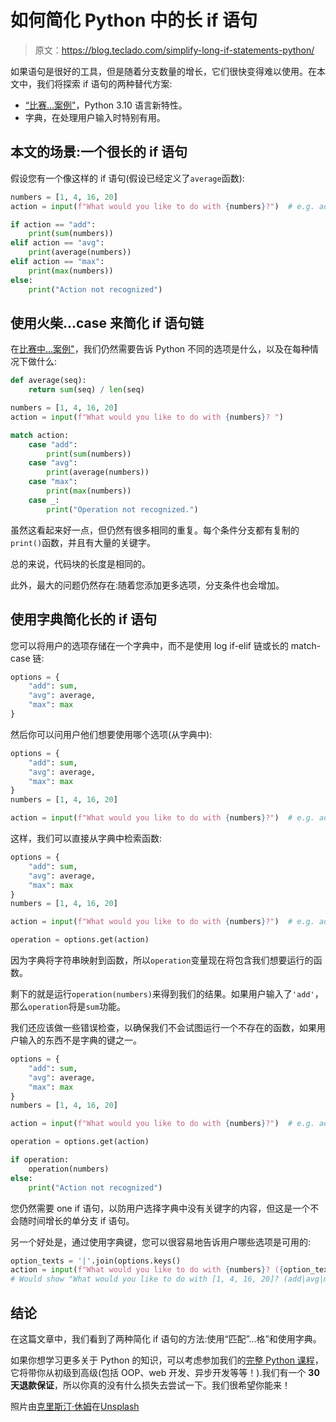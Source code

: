 # 如何简化 Python 中的长 if 语句

> 原文：<https://blog.teclado.com/simplify-long-if-statements-python/>

如果语句是很好的工具，但是随着分支数量的增长，它们很快变得难以使用。在本文中，我们将探索 if 语句的两种替代方案:

*   [“比赛...案例"](https://blog.teclado.com/python-match-case/)，Python 3.10 语言新特性。
*   字典，在处理用户输入时特别有用。

## 本文的场景:一个很长的 if 语句

假设您有一个像这样的 if 语句(假设已经定义了`average`函数):

```py
numbers = [1, 4, 16, 20]
action = input(f"What would you like to do with {numbers}?")  # e.g. add

if action == "add":
    print(sum(numbers))
elif action == "avg":
    print(average(numbers))
elif action == "max":
    print(max(numbers))
else:
    print("Action not recognized") 
```

## 使用火柴...case 来简化 if 语句链

在[比赛中...案例"](https://blog.teclado.com/python-match-case/)，我们仍然需要告诉 Python 不同的选项是什么，以及在每种情况下做什么:

```py
def average(seq):
	return sum(seq) / len(seq)

numbers = [1, 4, 16, 20]
action = input(f"What would you like to do with {numbers}? ")

match action:
	case "add":
		print(sum(numbers))
	case "avg":
		print(average(numbers))
	case "max":
		print(max(numbers))
	case _:
		print("Operation not recognized.") 
```

虽然这看起来好一点，但仍然有很多相同的重复。每个条件分支都有复制的`print()`函数，并且有大量的关键字。

总的来说，代码块的长度是相同的。

此外，最大的问题仍然存在:随着您添加更多选项，分支条件也会增加。

## 使用字典简化长的 if 语句

您可以将用户的选项存储在一个字典中，而不是使用 log if-elif 链或长的 match-case 链:

```py
options = {
    "add": sum,
    "avg": average,
    "max": max
} 
```

然后你可以问用户他们想要使用哪个选项(从字典中):

```py
options = {
    "add": sum,
    "avg": average,
    "max": max
}
numbers = [1, 4, 16, 20]

action = input(f"What would you like to do with {numbers}?")  # e.g. add 
```

这样，我们可以直接从字典中检索函数:

```py
options = {
    "add": sum,
    "avg": average,
    "max": max
}
numbers = [1, 4, 16, 20]

action = input(f"What would you like to do with {numbers}?")  # e.g. add

operation = options.get(action) 
```

因为字典将字符串映射到函数，所以`operation`变量现在将包含我们想要运行的函数。

剩下的就是运行`operation(numbers)`来得到我们的结果。如果用户输入了`'add'`，那么`operation`将是`sum`功能。

我们还应该做一些错误检查，以确保我们不会试图运行一个不存在的函数，如果用户输入的东西不是字典的键之一。

```py
options = {
    "add": sum,
    "avg": average,
    "max": max
}
numbers = [1, 4, 16, 20]

action = input(f"What would you like to do with {numbers}?")  # e.g. add

operation = options.get(action)

if operation:
    operation(numbers)
else:
    print("Action not recognized") 
```

您仍然需要 one if 语句，以防用户选择字典中没有关键字的内容，但这是一个不会随时间增长的单分支 if 语句。

另一个好处是，通过使用字典键，您可以很容易地告诉用户哪些选项是可用的:

```py
option_texts = '|'.join(options.keys()
action = input(f"What would you like to do with {numbers}? ({option_texts}) ")
# Would show "What would you like to do with [1, 4, 16, 20]? (add|avg|max) " 
```

## 结论

在这篇文章中，我们看到了两种简化 if 语句的方法:使用“匹配”...格”和使用字典。

如果你想学习更多关于 Python 的知识，可以考虑参加我们的[完整 Python 课程](https://go.tecla.do/complete-python-sale)，它将带你从初级到高级(包括 OOP、web 开发、异步开发等等！).我们有一个 **30 天退款保证**，所以你真的没有什么损失去尝试一下。我们很希望你能来！

照片由[克里斯汀·休姆](https://unsplash.com/@christinhumephoto?utm_source=unsplash&utm_medium=referral&utm_content=creditCopyText)在[Unsplash](https://unsplash.com/s/photos/computer?utm_source=unsplash&utm_medium=referral&utm_content=creditCopyText)